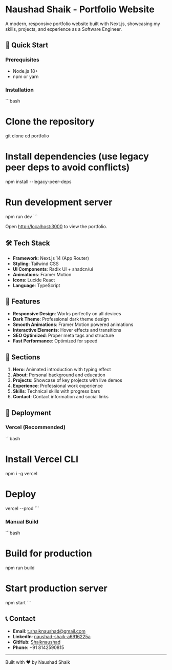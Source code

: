 # Naushad Shaik - Portfolio Website

A modern, responsive portfolio website built with Next.js, showcasing my skills, projects, and experience as a Software Engineer.

## 🚀 Quick Start

### Prerequisites
- Node.js 18+
- npm or yarn

### Installation
\`\`\`bash
# Clone the repository
git clone <your-repo-url>
cd portfolio

# Install dependencies (use legacy peer deps to avoid conflicts)
npm install --legacy-peer-deps

# Run development server
npm run dev
\`\`\`

Open [http://localhost:3000](http://localhost:3000) to view the portfolio.

## 🛠️ Tech Stack

- **Framework**: Next.js 14 (App Router)
- **Styling**: Tailwind CSS
- **UI Components**: Radix UI + shadcn/ui
- **Animations**: Framer Motion
- **Icons**: Lucide React
- **Language**: TypeScript

## 📱 Features

- **Responsive Design**: Works perfectly on all devices
- **Dark Theme**: Professional dark theme design
- **Smooth Animations**: Framer Motion powered animations
- **Interactive Elements**: Hover effects and transitions
- **SEO Optimized**: Proper meta tags and structure
- **Fast Performance**: Optimized for speed

## 🎯 Sections

1. **Hero**: Animated introduction with typing effect
2. **About**: Personal background and education
3. **Projects**: Showcase of key projects with live demos
4. **Experience**: Professional work experience
5. **Skills**: Technical skills with progress bars
6. **Contact**: Contact information and social links

## 🚀 Deployment

### Vercel (Recommended)
\`\`\`bash
# Install Vercel CLI
npm i -g vercel

# Deploy
vercel --prod
\`\`\`

### Manual Build
\`\`\`bash
# Build for production
npm run build

# Start production server
npm start
\`\`\`

## 📞 Contact

- **Email**: t.shaiknaushad@gmail.com
- **LinkedIn**: [naushad-shaik-a6916225a](https://linkedin.com/in/naushad-shaik-a6916225a)
- **GitHub**: [Shaiknaushad](https://github.com/Shaiknaushad)
- **Phone**: +91 8142590815

---

Built with ❤️ by Naushad Shaik
